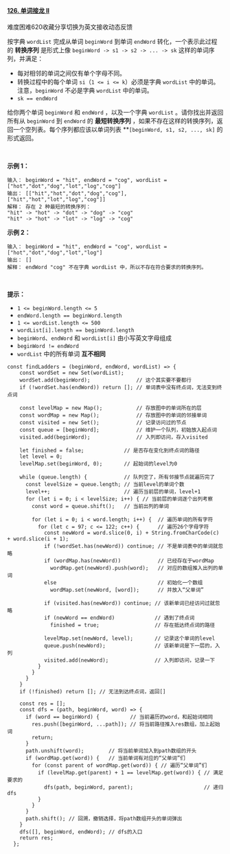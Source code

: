 #### [126. 单词接龙 II](https://leetcode.cn/problems/word-ladder-ii/)

难度困难620收藏分享切换为英文接收动态反馈

按字典 `wordList` 完成从单词 `beginWord` 到单词 `endWord` 转化，一个表示此过程的 **转换序列** 是形式上像 `beginWord -> s1 -> s2 -> ... -> sk` 这样的单词序列，并满足：

-   每对相邻的单词之间仅有单个字母不同。
-   转换过程中的每个单词 `si`（`1 <= i <= k`）必须是字典 `wordList` 中的单词。注意，`beginWord` 不必是字典 `wordList` 中的单词。
-   `sk == endWord`

给你两个单词 `beginWord` 和 `endWord` ，以及一个字典 `wordList` 。请你找出并返回所有从 `beginWord` 到 `endWord` 的 **最短转换序列** ，如果不存在这样的转换序列，返回一个空列表。每个序列都应该以单词列表 **`[beginWord, s1, s2, ..., sk]` 的形式返回。

 

**示例 1：**

```
输入： beginWord = "hit", endWord = "cog", wordList = ["hot","dot","dog","lot","log","cog"]
输出： [["hit","hot","dot","dog","cog"],["hit","hot","lot","log","cog"]]
解释： 存在 2 种最短的转换序列：
"hit" -> "hot" -> "dot" -> "dog" -> "cog"
"hit" -> "hot" -> "lot" -> "log" -> "cog"
```

**示例 2：**

```
输入： beginWord = "hit", endWord = "cog", wordList = ["hot","dot","dog","lot","log"]
输出： []
解释： endWord "cog" 不在字典 wordList 中，所以不存在符合要求的转换序列。
```

 

**提示：**

-   `1 <= beginWord.length <= 5`
-   `endWord.length == beginWord.length`
-   `1 <= wordList.length <= 500`
-   `wordList[i].length == beginWord.length`
-   `beginWord`、`endWord` 和 `wordList[i]` 由小写英文字母组成
-   `beginWord != endWord`
-   `wordList` 中的所有单词 **互不相同**

```
const findLadders = (beginWord, endWord, wordList) => {
    const wordSet = new Set(wordList);
    wordSet.add(beginWord);               // 这个其实要不要都行
    if (!wordSet.has(endWord)) return []; // 单词表中没有终点词，无法变到终点词
  
    const levelMap = new Map();           // 存放图中的单词所在的层
    const wordMap = new Map();            // 存放图中的单词的邻接单词
    const visited = new Set();            // 记录访问过的节点
    const queue = [beginWord];            // 维护一个队列，初始放入起点词
    visited.add(beginWord);               // 入列即访问，存入visited
  
    let finished = false;             // 是否存在变化到终点词的路径
    let level = 0;             
    levelMap.set(beginWord, 0);       // 起始词的level为0
  
    while (queue.length) {            // 队列空了，所有邻接节点就遍历完了
      const levelSize = queue.length; // 当前level的单词个数
      level++;                        // 遍历当前层的单词，level+1
      for (let i = 0; i < levelSize; i++) { // 当前层的单词逐个出列考察
        const word = queue.shift();   // 当前出列的单词
  
        for (let i = 0; i < word.length; i++) {  // 遍历单词的所有字符
          for (let c = 97; c <= 122; c++) {      // 遍历26个字母字符
            const newWord = word.slice(0, i) + String.fromCharCode(c) + word.slice(i + 1);
            if (!wordSet.has(newWord)) continue; // 不是单词表中的单词就忽略
            if (wordMap.has(newWord))            // 已经存在于wordMap
              wordMap.get(newWord).push(word);   // 对应的数组推入出列的单词
            else                                 // 初始化一个数组
              wordMap.set(newWord, [word]);      // 并放入“父单词”
  
            if (visited.has(newWord)) continue; // 该新单词已经访问过就忽略
            if (newWord == endWord)             // 遇到了终点词
              finished = true;                  // 存在抵达终点词的路径
  
            levelMap.set(newWord, level);       // 记录这个单词的level
            queue.push(newWord);                // 该新单词是下一层的，入列
            visited.add(newWord);               // 入列即访问，记录一下
          }
        }
      }
    }
    if (!finished) return []; // 无法到达终点词，返回[]
  
    const res = [];
    const dfs = (path, beginWord, word) => {
      if (word == beginWord) {          // 当前遍历的word，和起始词相同
        res.push([beginWord, ...path]); // 将当前路径推入res数组，加上起始词
        return;                        
      }
      path.unshift(word);        // 将当前单词加入到path数组的开头
      if (wordMap.get(word)) {   // 当前单词有对应的“父单词”们
        for (const parent of wordMap.get(word)) { // 遍历“父单词”们
          if (levelMap.get(parent) + 1 == levelMap.get(word)) { // 满足要求的
            dfs(path, beginWord, parent);                       // 递归dfs
          }
        }
      }
      path.shift(); // 回溯，撤销选择，将path数组开头的单词弹出
    }
    dfs([], beginWord, endWord); // dfs的入口
    return res;
  };
```